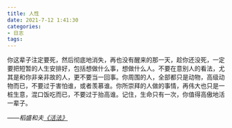 ```yaml
---
title: 人性
date: 2021-7-12 1:41:30
categories:
- 日志
tags:
---
```


你这辈子注定要死，然后彻底地消失，再也没有醒来的那一天，趁你还没死，一定要把短暂的人生安排好，包括想做什么事，想做什么人。不要在意别人的看法，尤其是和你非亲非故的人，更不要当一回事。你周围的人，全部都只是动物，高级动物而已，不要过于害怕谁，或者羡慕谁。你所崇拜的人做的事情，再伟大也只是一桩生意，混口饭吃而已，不要过于抬高谁。记住，生命只有一次，你值得高傲地活一辈子。



*——稻盛和夫[《活法》](https://sn9.us/file/7602144-423459462)*

